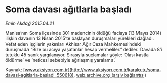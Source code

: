 # Soma davası ağıtlarla başladı

*Emin Akdağ 2015.04.21*

<div class="pNewsDetailMainContent" itemprop="articleBody">
 <p>
  Manisa’nın Soma ilçesinde 301 madencinin öldüğü faciaya (13 Mayıs 2014) ilişkin davanın 13 Nisan 2015’te başlayan duruşmaları yürekleri dağladı. Vefat eden işçilerin yakınları Akhisar Ağır Ceza Mahkemesi’ndeki duruşmada “Bize bu acıya yaşatanlar hesap vermeliler.” dediler. Davada 8’i tutuklu 45 sanık yargılanıyor. Sırasıyla suçlamalar şöyle: ‘Olası kastla öldürme’ ve ‘neticesi sebebiyle ağırlaşmış yaralama’.
 </p>
</div>


Kaynak: [www.aksiyon.com.tr](http://www.aksiyon.com.tr/karakutu/soma-davasi-agitlarla-basladi_550618), [web.archive.org (arşiv bağlantısı)](http://web.archive.org/web/20150802053826/http://www.aksiyon.com.tr/karakutu/soma-davasi-agitlarla-basladi_550618)
